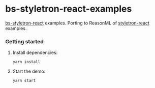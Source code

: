 bs-styletron-react-examples
===========================

[bs-styletron-react](https://github.com/astrada/bs-styletron-react) examples.
Porting to ReasonML of
[styletron-react](https://github.com/rtsao/styletron/tree/master/packages/styletron-react)
examples.

### Getting started

1. Install dependencies:

       yarn install

2. Start the demo:

       yarn start
       
